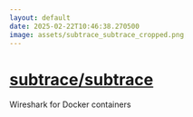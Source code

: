 ```yaml
---
layout: default
date: 2025-02-22T10:46:38.270500
image: assets/subtrace_subtrace_cropped.png
---
```


# [subtrace/subtrace](https://github.com/subtrace/subtrace)

Wireshark for Docker containers
